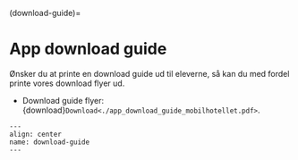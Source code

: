 (download-guide)=
# App download guide

Ønsker du at printe en download guide ud til eleverne, så kan du med fordel printe vores download flyer ud.

* Download guide flyer: {download}`Download<./app_download_guide_mobilhotellet.pdf>`.

```{figure} app_download_guide_mobilhotellet_sc.jpg
---
align: center
name: download-guide
---
```



